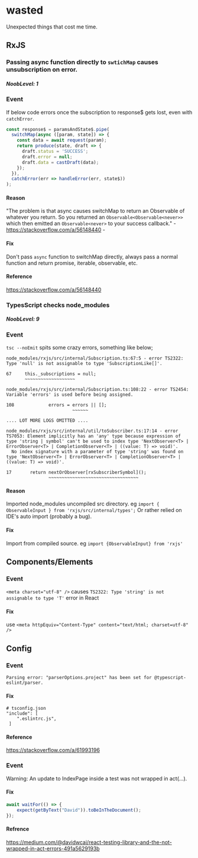 # wasted
Unexpected things that cost me time.

## RxJS
### Passing async function directly to `swtichMap` causes unsubscription on error.
##### NoobLevel: 1
### Event
If below code errors once the subscription to response$ gets lost, even with `catchError`.
```ts
const response$ = paramsAndState$.pipe(
  switchMap(async ([param, state]) => {
    const data = await request(param);
    return produce(state, draft => {
      draft.status = 'SUCCESS';
      draft.error = null;
      draft.data = castDraft(data);
    });
  }),
  catchError(err => handleError(err, state$))
);
```
#### Reason
"The problem is that async causes switchMap to return an Observable of whatever you return. So you returned an `Observable<Observable<never>>` which then emitted an `Observable<never>` to your success callback." - https://stackoverflow.com/a/56148440 -

#### Fix
Don't pass `async` function to switchMap directly, always pass a normal function and return promise, iterable, observable, etc.

#### Reference
https://stackoverflow.com/a/56148440


### TypesScript checks node_modules 
##### NoobLevel: 9
### Event
`tsc --noEmit` spits some crazy errors, something like below;
```
node_modules/rxjs/src/internal/Subscription.ts:67:5 - error TS2322: Type 'null' is not assignable to type 'SubscriptionLike[]'.

67     this._subscriptions = null;
       ~~~~~~~~~~~~~~~~~~~

node_modules/rxjs/src/internal/Subscription.ts:108:22 - error TS2454: Variable 'errors' is used before being assigned.

108             errors = errors || [];
                         ~~~~~~

.... LOT MORE LOGS OMITTED ....

node_modules/rxjs/src/internal/util/toSubscriber.ts:17:14 - error TS7053: Element implicitly has an 'any' type because expression of type 'string | symbol' can't be used to index type 'NextObserver<T> | ErrorObserver<T> | CompletionObserver<T> | ((value: T) => void)'.
  No index signature with a parameter of type 'string' was found on type 'NextObserver<T> | ErrorObserver<T> | CompletionObserver<T> | ((value: T) => void)'.

17       return nextOrObserver[rxSubscriberSymbol]();
                ~~~~~~~~~~~~~~~~~~~~~~~~~~~~~~~~~~
```
#### Reason
Imported node_modules uncompiled src directory. eg `import { ObservableInput } from 'rxjs/src/internal/types';`
Or rather relied on IDE's auto import (probably a bug).

#### Fix
Import from compiled source. eg `import {ObservableInput} from 'rxjs'`

## Components/Elements
### Event
`<meta charset="utf-8" />` causes `TS2322: Type 'string' is not assignable to type 'T'` error in React

#### Fix
use `<meta httpEquiv="Content-Type" content="text/html; charset=utf-8" />`



## Config
### Event
`Parsing error: "parserOptions.project" has been set for @typescript-eslint/parser.`

#### Fix
```
# tsconfig.json
"include": [
    ".eslintrc.js",
 ]
```

#### Reference
https://stackoverflow.com/a/61993196


### Event
Warning: An update to IndexPage inside a test was not wrapped in act(...).

#### Fix
```ts
await waitFor(() => {
    expect(getByText("David")).toBeInTheDocument();
});
```

#### Refrence
https://medium.com/@davidwcai/react-testing-library-and-the-not-wrapped-in-act-errors-491a5629193b
